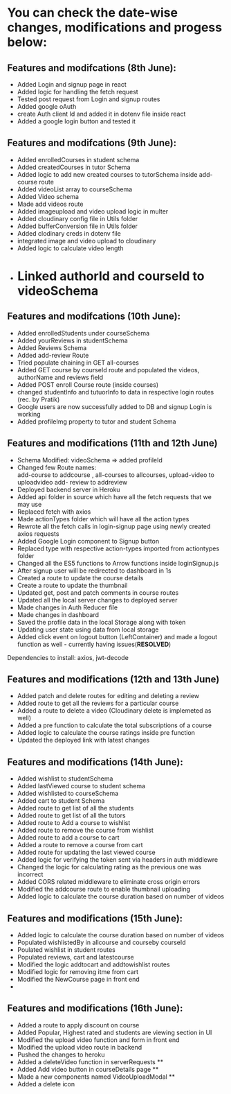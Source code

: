 # You can check the date-wise changes, modifications and progess below:

## Features and modifcations (8th June):

- Added Login and signup page in react
- Added logic for handling the fetch request
- Tested post request from Login and signup routes
- Added google oAuth
- create Auth client Id and added it in dotenv file inside react
- Added a google login button and tested it

## Features and modifcations (9th June):

- Added enrolledCourses in student schema
- Added createdCourses in tutor Schema
- Added logic to add new created courses to tutorSchema inside add-course route
- Added videoList array to courseSchema
- Added Video schema
- Made add videos route
- Added imageupload and video upload logic in multer
- Added cloudinary config file in Utils folder
- Added bufferConversion file in Utils folder
- Added clodinary creds in dotenv file
- integrated image and video upload to cloudinary
- Added logic to calculate video length
- # Linked authorId and courseId to videoSchema

## Features and modifcations (10th June):

- Added enrolledStudents under courseSchema
- Added yourReviews in studentSchema
- Added Reviews Schema
- Added add-review Route
- Tried populate chaining in GET all-courses
- Added GET course by courseId route and populated the videos, authorName and reviews field
- Added POST enroll Course route (inside courses)
- changed studentInfo and tutuorInfo to data in respective login routes (rec. by Pratik)
- Google users are now successfully added to DB and signup Login is working
- Added profileImg property to tutor and student Schema

## Features and modifications (11th and 12th June)

- Schema Modified: videoSchema => added profileId
- Changed few Route names:  
   add-course to addcourse ,
  all-courses to allcourses,
  upload-video to uploadvideo
  add- review to addreview
- Deployed backend server in Heroku
- Added api folder in source which have all the fetch requests that we may use
- Replaced fetch with axios
- Made actionTypes folder which will have all the action types
- Rewrote all the fetch calls in login-signup page using newly created axios requests
- Added Google Login component to Signup button
- Replaced type with respective action-types imported from actiontypes folder
- Changed all the ES5 functions to Arrow functions inside loginSignup.js
- After signup user will be redirected to dashboard in 1s
- Created a route to update the course details
- Create a route to update the thumbnail
- Updated get, post and patch comments in course routes
- Updated all the local server changes to deployed server
- Made changes in Auth Reducer file
- Made changes in dashboard
- Saved the profile data in the local Storage along with token
- Updating user state using data from local storage
- Added click event on logout button (LeftContainer) and made a logout function as well - currently having issues(**RESOLVED**)

Dependencies to install: axios, jwt-decode

## Features and modifications (12th and 13th June)

- Added patch and delete routes for editing and deleting a review
- Added route to get all the reviews for a particular course
- Added a route to delete a video (Cloudinary delete is implemeted as well)
- Added a pre function to calculate the total subscriptions of a course
- Added logic to calculate the course ratings inside pre function
- Updated the deployed link with latest changes

## Features and modifications (14th June):

- Added wishlist to studentSchema
- Added lastViewed course to student schema
- Added wishlisted to courseSchema
- Added cart to student Schema
- Added route to get list of all the students
- Added route to get list of all the tutors
- Added route to Add a course to wishlist
- Added route to remove the course from wishlist
- Added route to add a course to cart
- Added a route to remove a course from cart
- Added route for updating the last viewed course
- Added logic for verifying the token sent via headers in auth middlewre
- Changed the logic for calculating rating as the previous one was incorrect
- Added CORS related middleware to eliminate cross origin errors
- Modified the addcourse route to enable thumbnail uploading
- Added logic to calculate the course duration based on number of videos

## Features and modifications (15th June):

- Added logic to calculate the course duration based on number of videos
- Populated wishlistedBy in allcourse and courseby courseId
- Poulated wishlist in student routes
- Populated reviews, cart and latestcourse
- Modified the logic addtocart and addtowishlist routes
- Modified logic for removing itme from cart
- Modified the NewCourse page in front end
-

## Features and modifications (16th June):

- Added a route to apply discount on course
- Added Popular, Highest rated and students are viewing section in UI
- Modified the upload video function and form in front end
- Modified the upload video route in backend
- Pushed the changes to heroku
- Added a deleteVideo function in serverRequests \*\*
- Added Add video button in courseDetails page \*\*
- Made a new components named VideoUploadModal \*\*
- Added a delete icon
